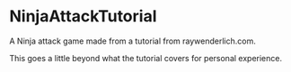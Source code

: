 # NinjaAttackTutorial
A Ninja attack game made from a tutorial from raywenderlich.com.

This goes a little beyond what the tutorial covers for personal experience.
